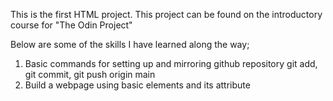 This is the first HTML project.
This project can be found on the introductory course for "The Odin Project"

Below are some of the skills I have learned along the way;
  1) Basic commands for setting up and mirroring github repository
        git add, git commit, git push origin main
  2) Build a webpage using basic elements and its attribute

